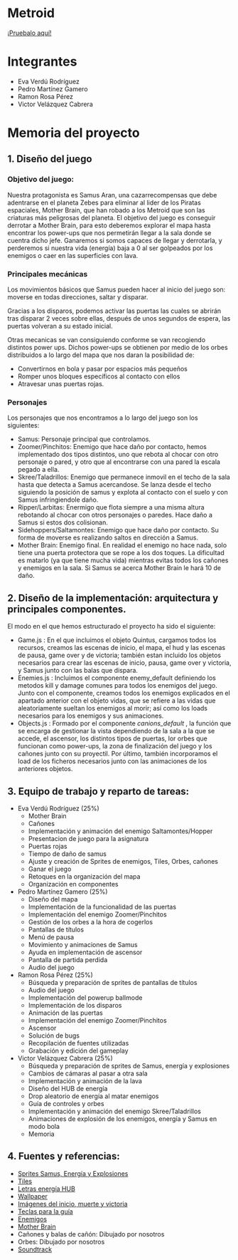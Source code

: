 # Metroid
[¡Pruebalo aquí!](https://pemaga12.github.io/Metroid/)

# Integrantes
* Eva Verdú Rodríguez
* Pedro Martínez Gamero
* Ramon Rosa Pérez
* Victor Velázquez Cabrera

# Memoria del proyecto

## 1. Diseño del juego

### Objetivo del juego:

Nuestra protagonista es Samus Aran, una cazarrecompensas que debe adentrarse en el planeta Zebes para eliminar al lider de los Piratas espaciales, Mother Brain, que han robado a los Metroid que son las criaturas más peligrosas del planeta. 
El objetivo del juego es conseguir derrotar a Mother Brain, para esto deberemos explorar el mapa hasta encontrar los power-ups que nos permetirán llegar a la sala donde se cuentra dicho jefe. Ganaremos si somos capaces de llegar y derrotarla, y perderemos si nuestra vida (energía) baja a 0 al ser golpeados por los enemigos o caer en las superficies con lava.

### Principales mecánicas

Los movimientos básicos que Samus pueden hacer al inicio del juego son: moverse en todas direcciones, saltar y disparar.

Gracias a los disparos, podemos activar las puertas las cuales se abrirán tras disparar 2 veces sobre ellas, después de unos segundos de espera, las puertas volveran a su estado inicial.

Otras mecanicas se van consiguiendo conforme se van recogiendo distintos power ups. Dichos power-ups se obtienen por medio de los orbes distribuidos a lo largo del mapa que nos daran la posibilidad de:
- Convertirnos en bola y pasar por espacios más pequeños
- Romper unos bloques específicos al contacto con ellos 
- Atravesar unas puertas rojas.

### Personajes

Los personajes que nos encontramos a lo largo del juego son los siguientes:
- Samus: Personaje principal que controlamos.
- Zoomer/Pinchitos: Enemigo que hace daño por contacto, hemos implementado dos tipos distintos, uno que rebota al chocar con otro personaje o pared, y otro que al encontrarse con una pared la escala pegado a ella.
- Skree/Taladrillos: Enemigo que permanece inmovil en el techo de la sala hasta que detecta a Samus acercandose. Se lanza desde el techo siguiendo la posición de samus y explota al contacto con el suelo y con Samus infringiendole daño.
- Ripper/Larbitas: Enermigo que flota siempre a una misma altura rebotando al chocar con otros personajes o paredes. Hace daño a Samus si estos dos colisionan.
- Sidehoppers/Saltamontes: Enemigo que hace daño por contacto. Su forma de moverse es realizando saltos en dirección a Samus.
- Mother Brain: Enemigo final. En realidad el enemigo no hace nada, solo tiene una puerta protectora que se rope a los dos toques. La dificultad es matarlo (ya que tiene mucha vida) mientras evitas todos los cañones y enemigos en la sala. Si Samus se acerca Mother Brain le hará 10 de daño.

## 2. Diseño de la implementación: arquitectura y principales componentes.

El modo en el que hemos estructurado el proyecto ha sido el siguiente:
- Game.js : En el que incluimos el objeto Quintus, cargamos todos los recursos, creamos las escenas de inicio, el mapa, el hud y las escenas de pausa, game over y de victoria; también estan incluido los objetos necesarios para crear las escenas de inicio, pausa, game over y victoria, y Samus junto con las balas que dispara.
- Enemies.js : Incluimos el componente enemy_default definiendo los metodos kill y damage comunes para todos los enemigos del juego. Junto con el componente, creamos todos los enemigos explicados en el apartado anterior con el objeto vidas, que se refiere a las vidas que aleatoriamente sueltan los enemigos al morir; así como los loads necesarios para los enemigos y sus animaciones.
- Objects.js : Formado por el componente _canions_default_ , la función que se encarga de gestionar la vista dependiendo de la sala a la que se accede, el ascensor, los distintos tipos de puertas, lor orbes que funcionan como power-ups, la zona de finalización del juego y los cañones junto con su proyectil. Por último, también incorporamos el load de los ficheros necesarios junto con las animaciones de los anteriores objetos.

## 3. Equipo de trabajo y reparto de tareas:

* Eva Verdú Rodríguez (25%)
	* Mother Brain
	* Cañones
	* Implementación y animación del enemigo Saltamontes/Hopper
	* Presentacion de juego para la asignatura
	* Puertas rojas
	* Tiempo de daño de samus
	* Ajuste y creación de Sprites de enemigos, Tiles, Orbes, cañones
	* Ganar el juego
	* Retoques en la organización del mapa
	* Organización en componentes
* Pedro Martínez Gamero (25%)
	* Diseño del mapa 	
 	* Implementación de la funcionalidad de las puertas
	* Implementación del enemigo Zoomer/Pinchitos
	* Gestión de los orbes a la hora de cogerlos
	* Pantallas de títulos
	* Menú de pausa
	* Movimiento y animaciones de Samus
	* Ayuda en implementación de ascensor
	* Pantalla de partida perdida
	* Audio del juego
* Ramon Rosa Pérez (25%)
	* Búsqueda y preparación de sprites de pantallas de títulos
	* Audio del juego
	* Implementación del powerup ballmode
	* Implementación de los disparos
	* Animación de las puertas
	* Implementación del enemigo Zoomer/Pinchitos
	* Ascensor
	* Solución de bugs
	* Recopilación de fuentes utilizadas
	* Grabación y edición del gameplay
* Victor Velázquez Cabrera (25%)
	* Búsqueda y preparación de sprites de Samus, energía y explosiones
	* Cambios de cámaras al pasar a otra sala
	* Implementación y animación de la lava
	* Diseño del HUB de energía
	* Drop aleatorio de energía al matar enemigos
	* Guía de controles y orbes
	* Implementación y animación del enemigo Skree/Taladrillos
	* Animaciones de explosión de los enemigos, energía y Samus en modo bola
	* Memoria


## 4. Fuentes y referencias:

* [Sprites Samus, Energía y Explosiones](https://ar.pinterest.com/pin/215187688422562272/)
* [Tiles](http://www.geocities.ws/devimon60652/metroid_brinstarobjects_ultragm2003.PNG)
* [Letras energía HUB](https://www.spriters-resource.com/nes/metroid/sheet/1777/?source=genre)
* [Wallpaper](https://coolwallpapers.me/5836458-planet-space-artist-artwork-digital-art-hd-4k-deviantart.html)
* [Imágenes del inicio, muerte y victoria](https://www.spriters-resource.com/nes/metroid/sheet/109511/)
* [Teclas para la guía](https://www.keybr.com/)
* [Enemigos](https://i.pinimg.com/originals/9c/c9/07/9cc907311710121099d01ee81fe2dec7.png)
* [Mother Brain](https://www.pinterest.es/pin/399976010635390417/?amp_client_id=CLIENT_ID(_)&mweb_unauth_id=&amp_url=https%3A%2F%2Fwww.pinterest.es%2Famp%2Fpin%2F399976010635390417%2F&from_amp_pin_page=true)
* Cañones y balas de cañón: Dibujado por nosotros
* Orbes: Dibujado por nosotros
* [Soundtrack](https://www.youtube.com/watch?v=2pcLtSle714)

